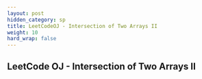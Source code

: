 ```yaml
---
layout: post
hidden_category: sp
title: LeetCodeOJ - Intersection of Two Arrays II
weight: 10
hard_wrap: false
---
```


## LeetCode OJ - Intersection of Two Arrays II

